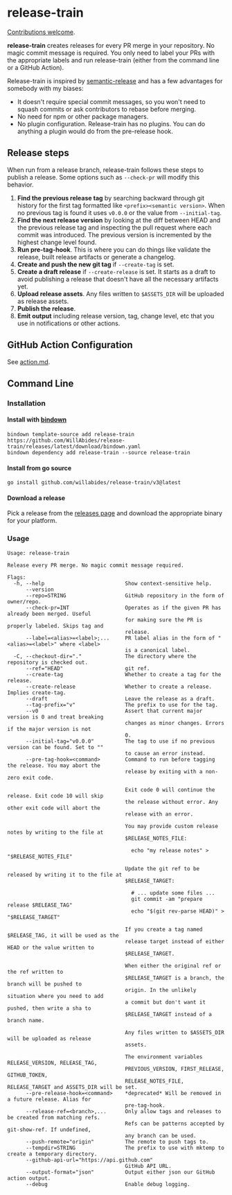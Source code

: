 # release-train

[Contributions welcome](./CONTRIBUTING.md).

**release-train** creates releases for every PR merge in your repository. No
magic commit message is required. You only need to label your PRs with the
appropriate labels and run release-train (either from the command line or a 
GitHub Action).

Release-train is inspired
by [semantic-release](https://github.com/semantic-release/semantic-release) and
has a few advantages for somebody with my biases:
- It doesn't require special commit messages, so you won't need to squash
  commits or ask contributors to rebase before merging.
- No need for npm or other package managers.
- No plugin configuration. Release-train has no plugins. You can do anything
  a plugin would do from the pre-release hook.

## Release steps

When run from a release branch, release-train follows these steps to publish a
release. Some options such as `--check-pr` will modify this behavior.

1. **Find the previous release tag** by searching backward through git history
   for the first tag formatted like `<prefix><semantic version>`. When no
   previous tag is found it uses `v0.0.0` or the value from `--initial-tag`.
2. **Find the next release version** by looking at the diff between HEAD and the
   previous release tag and inspecting the pull request where each commit was
   introduced. The previous version is incremented by the highest change level
   found.
3. **Run pre-tag-hook**. This is where you can do things like validate the
   release, built release artifacts or generate a changelog.
4. **Create and push the new git tag** if `--create-tag` is set.
5. **Create a draft release** if `--create-release` is set. It starts as a draft
   to avoid publishing a release that doesn't have all the necessary artifacts
   yet.
6. **Upload release assets**. Any files written to `$ASSETS_DIR` will be
   uploaded as release assets.
7. **Publish the release**.
8. **Emit output** including release version, tag, change level, etc that you
   use in notifications or other actions.

## GitHub Action Configuration

See [action.md](./doc/action.md).

## Command Line

### Installation

#### Install with [bindown](https://github.com/WillAbides/bindown)

```shell
bindown template-source add release-train https://github.com/WillAbides/release-train/releases/latest/download/bindown.yaml
bindown dependency add release-train --source release-train
```

#### Install from go source

```shell
go install github.com/willabides/release-train/v3@latest
```

#### Download a release

Pick a release from
the [releases page](https://github.com/WillAbides/release-train/releases) and
download the appropriate binary for your platform.

### Usage

<!--- start usage output --->

```
Usage: release-train

Release every PR merge. No magic commit message required.

Flags:
  -h, --help                          Show context-sensitive help.
      --version
      --repo=STRING                   GitHub repository in the form of owner/repo.
      --check-pr=INT                  Operates as if the given PR has already been merged. Useful
                                      for making sure the PR is properly labeled. Skips tag and
                                      release.
      --label=<alias>=<label>;...     PR label alias in the form of "<alias>=<label>" where <label>
                                      is a canonical label.
  -C, --checkout-dir="."              The directory where the repository is checked out.
      --ref="HEAD"                    git ref.
      --create-tag                    Whether to create a tag for the release.
      --create-release                Whether to create a release. Implies create-tag.
      --draft                         Leave the release as a draft.
      --tag-prefix="v"                The prefix to use for the tag.
      --v0                            Assert that current major version is 0 and treat breaking
                                      changes as minor changes. Errors if the major version is not
                                      0.
      --initial-tag="v0.0.0"          The tag to use if no previous version can be found. Set to ""
                                      to cause an error instead.
      --pre-tag-hook=<command>        Command to run before tagging the release. You may abort the
                                      release by exiting with a non-zero exit code.

                                      Exit code 0 will continue the release. Exit code 10 will skip
                                      the release without error. Any other exit code will abort the
                                      release with an error.

                                      You may provide custom release notes by writing to the file at
                                      $RELEASE_NOTES_FILE:

                                        echo "my release notes" > "$RELEASE_NOTES_FILE"

                                      Update the git ref to be released by writing it to the file at
                                      $RELEASE_TARGET:

                                        # ... update some files ...
                                        git commit -am "prepare release $RELEASE_TAG"
                                        echo "$(git rev-parse HEAD)" > "$RELEASE_TARGET"

                                      If you create a tag named $RELEASE_TAG, it will be used as the
                                      release target instead of either HEAD or the value written to
                                      $RELEASE_TARGET.

                                      When either the original ref or the ref written to
                                      $RELEASE_TARGET is a branch, the branch will be pushed to
                                      origin. In the unlikely situation where you need to add
                                      a commit but don't want it pushed, then write a sha to
                                      $RELEASE_TARGET instead of a branch name.

                                      Any files written to $ASSETS_DIR will be uploaded as release
                                      assets.

                                      The environment variables RELEASE_VERSION, RELEASE_TAG,
                                      PREVIOUS_VERSION, FIRST_RELEASE, GITHUB_TOKEN,
                                      RELEASE_NOTES_FILE, RELEASE_TARGET and ASSETS_DIR will be set.
      --pre-release-hook=<command>    *deprecated* Will be removed in a future release. Alias for
                                      pre-tag-hook.
      --release-ref=<branch>,...      Only allow tags and releases to be created from matching refs.
                                      Refs can be patterns accepted by git-show-ref. If undefined,
                                      any branch can be used.
      --push-remote="origin"          The remote to push tags to.
      --tempdir=STRING                The prefix to use with mktemp to create a temporary directory.
      --github-api-url="https://api.github.com"
                                      GitHub API URL.
      --output-format="json"          Output either json our GitHub action output.
      --debug                         Enable debug logging.
```

<!--- end usage output --->
